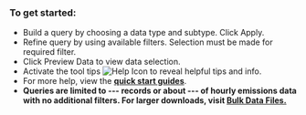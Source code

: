 ### To get started:

- Build a query by choosing a data type and subtype. Click Apply.
- Refine query by using available filters. Selection must be made for required filter.
- Click Preview Data to view data selection.
- Activate the tool tips ![Help Icon](https://api.epa.gov/easey/dev/content-mgmt/images/epa-help.svg) to reveal helpful tips and info.
- For more help, view the **[quick start guides](https://api.epa.gov/easey/dev/content-mgmt/campd/documents/CustomDataDownload-QuickStartGuide.pdf "Link")**.
- **Queries are limited to --- records or about --- of hourly emissions data with no additional filters. For larger downloads, visit **[Bulk Data Files.](https://campd-dev.app.cloud.gov/data/bulk-data-files "Link")**** 

